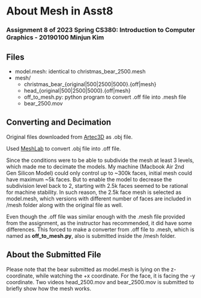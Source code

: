 # About Mesh in Asst8
### Assignment 8 of 2023 Spring CS380: Introduction to Computer Graphics - 20190100 Minjun Kim

## Files
- model.mesh: identical to christmas_bear_2500.mesh
- mesh/
  - christmas_bear_{original|500|2500|5000}.{off|mesh}
  - head_{original|500|2500|5000}.{off|mesh}
  - off_to_mesh.py: python program to convert .off file into .mesh file
  - bear_2500.mov


## Converting and Decimation
Original files downloaded from [Artec3D](https://www.artec3d.com/3d-models) as .obj file. 

Used [MeshLab](https://www.meshlab.net/) to convert .obj file into .off file. 

Since the conditions were to be able to subdivide the mesh at least 3 levels, which made me to decimate the models. My machine (Macbook Air 2nd Gen Silicon Model) could only control up to ~300k faces, initial mesh could have maximum ~5k faces. But to enable the model to decrease the subdivision level back to 2, starting with 2.5k faces seemed to be rational for machine stability. In such reason, the 2.5k face mesh is selected as model.mesh, which versions with different number of faces are included in /mesh folder along with the original file as well.

Even though the .off file was similar enough with the .mesh file provided from the assignment, as the instructor has recommended, it did have some differences. This forced to make a converter from .off file to .mesh, which is named as **off_to_mesh.py**, also is submitted inside the /mesh folder.

## About the Submitted File
Please note that the bear submitted as model.mesh is lying on the z-coordinate, while watching the +x coordinate. For the face, it is facing the -y coordinate. Two videos head_2500.mov and bear_2500.mov is submitted to briefly show how the mesh works.